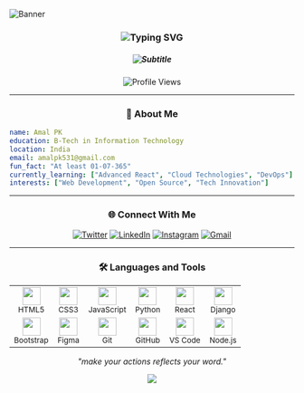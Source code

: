 ![Banner](https://github.com/amalpk531/amalpk531/blob/main/ccooddeee.gif)

<h3 align="center">
  <img src="https://readme-typing-svg.herokuapp.com/?font=JetBrains+Mono&size=40&duration=3000&pause=30000&color=58A6FF&center=true&vCenter=true&width=500&lines=Hi+%F0%9F%91%8B%2C+I'm+Amal+PK" alt="Typing SVG" />
</h3>

<h5 align="center">
  <img src="https://readme-typing-svg.herokuapp.com/?font=JetBrains+Mono&size=10&duration=2000&pause=1000&color=7D8590&center=true&vCenter=true&width=600&lines=A+passionate+developer+from+India+%F0%9F%87%AE%F0%9F%87%B3;Always+learning+new+technologies" alt="Subtitle" />
</h5>

<div align="center">
  
  ![Profile Views](https://komarev.com/ghpvc/?username=amalpk531&color=58a6ff&style=for-the-badge&label=PROFILE+VIEWS)
  
</div>

---

<div align="center">

### 🚀 About Me

</div>

```yaml
name: Amal PK
education: B-Tech in Information Technology
location: India
email: amalpk531@gmail.com
fun_fact: "At least 01-07-365"
currently_learning: ["Advanced React", "Cloud Technologies", "DevOps"]
interests: ["Web Development", "Open Source", "Tech Innovation"]
```

---

<div align="center">

### 🌐 Connect With Me

[![Twitter](https://img.shields.io/badge/Twitter-1DA1F2?style=for-the-badge&logo=twitter&logoColor=white)](https://twitter.com/amal_5_3_1_)
[![LinkedIn](https://img.shields.io/badge/LinkedIn-0077B5?style=for-the-badge&logo=linkedin&logoColor=white)](https://www.linkedin.com/in/amal-pk/)
[![Instagram](https://img.shields.io/badge/Instagram-E4405F?style=for-the-badge&logo=instagram&logoColor=white)](https://www.instagram.com/_amal_p.k_)
[![Gmail](https://img.shields.io/badge/Gmail-D14836?style=for-the-badge&logo=gmail&logoColor=white)](mailto:amalpk531@gmail.com)

</div>

---

<div align="center">

### 🛠️ Languages and Tools

<table>
  <tr>
    <td align="center"><img src="https://skillicons.dev/icons?i=html" width="32"><br><small>HTML5</small></td>
    <td align="center"><img src="https://skillicons.dev/icons?i=css" width="32"><br><small>CSS3</small></td>
    <td align="center"><img src="https://skillicons.dev/icons?i=js" width="32"><br><small>JavaScript</small></td>
    <td align="center"><img src="https://skillicons.dev/icons?i=python" width="32"><br><small>Python</small></td>
    <td align="center"><img src="https://skillicons.dev/icons?i=react" width="32"><br><small>React</small></td>
    <td align="center"><img src="https://skillicons.dev/icons?i=django" width="32"><br><small>Django</small></td>
  </tr>
  <tr>
    <td align="center"><img src="https://skillicons.dev/icons?i=bootstrap" width="32"><br><small>Bootstrap</small></td>
    <td align="center"><img src="https://skillicons.dev/icons?i=figma" width="32"><br><small>Figma</small></td>
    <td align="center"><img src="https://skillicons.dev/icons?i=git" width="32"><br><small>Git</small></td>
    <td align="center"><img src="https://skillicons.dev/icons?i=github" width="32"><br><small>GitHub</small></td>
    <td align="center"><img src="https://skillicons.dev/icons?i=vscode" width="32"><br><small>VS Code</small></td>
    <td align="center"><img src="https://skillicons.dev/icons?i=nodejs" width="32"><br><small>Node.js</small></td>
  </tr>
</table>


</div>


<div align="center">



*"make your actions reflects your word."*

[![](https://visitcount.itsvg.in/api?id=amalpk531&icon=0&color=12)](https://visitcount.itsvg.in)

</div>
